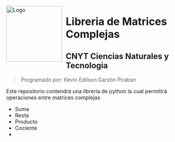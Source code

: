<img src="https://upload.wikimedia.org/wikipedia/commons/2/2f/Escuela_Colombiana_de_Ingenier%C3%ADa_2.jpg"
     alt="Logo"
     style="float: left; margin-right: 10px;" width="150"/>

# Libreria de Matrices Complejas
## CNYT Ciencias Naturales y Tecnologia  
>Programado por: Kevin Edilson Garzón Piraban

Este repositorio contendrá una librería de python la cual permitirá operaciones entre matrices complejas
  * Suma
  * Resta
  * Producto
  * Cociente
  *
